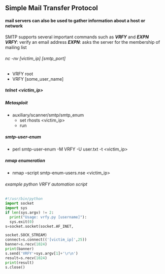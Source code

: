 ## Simple Mail Transfer Protocol

#### mail servers can also be used to gather information about a host or network
SMTP supports several important commands such as ***VRFY*** and ***EXPN***
***VRFY***: verify an email address
***EXPN***: asks the server for the membership of mailing list

###### nc -nv [victim_ip] [smtp_port]
- VRFY root
- VRFY [some_user_name]

##### telnet <victim_ip> <port>
 
##### Metasploit
- auxiliary/scanner/smtp/smtp_enum
  - set rhosts <victim_ip>
  - run

##### smtp-user-enum
- perl smtp-user-enum -M VRFY -U user.txt -t <victim_ip>

##### nmap enumeration
- nmap –script smtp-enum-users.nse <victim_ip>

###### example python VRFY automation script 
```python
#!/usr/bin/python
import socket
import sys
if len(sys.argv) != 2:
  print("Usage: vrfy.py [username]"):
  sys.exit(0)
s=socket.socket(socket.AF_INET,

socket.SOCK_STREAM)
connect=s.connect(('[victim_ip]',25))
banner=s.recv(1024)
print(banner)
s.send('VRFY'+sys.argv[1]+'\r\n')
result=s.recv(1024)
print(result)
s.close()
```
